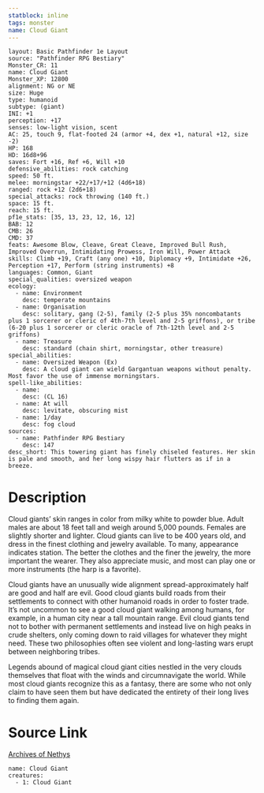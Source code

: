 ```yaml
---
statblock: inline
tags: monster
name: Cloud Giant
---
```

```statblock
layout: Basic Pathfinder 1e Layout
source: "Pathfinder RPG Bestiary"
Monster_CR: 11
name: Cloud Giant
Monster_XP: 12800
alignment: NG or NE
size: Huge
type: humanoid
subtype: (giant)
INI: +1
perception: +17
senses: low-light vision, scent
AC: 25, touch 9, flat-footed 24 (armor +4, dex +1, natural +12, size -2)
HP: 168
HD: 16d8+96
saves: Fort +16, Ref +6, Will +10
defensive_abilities: rock catching
speed: 50 ft.
melee: morningstar +22/+17/+12 (4d6+18)
ranged: rock +12 (2d6+18)
special_attacks: rock throwing (140 ft.)
space: 15 ft.
reach: 15 ft.
pf1e_stats: [35, 13, 23, 12, 16, 12]
BAB: 12
CMB: 26
CMD: 37
feats: Awesome Blow, Cleave, Great Cleave, Improved Bull Rush, Improved Overrun, Intimidating Prowess, Iron Will, Power Attack
skills: Climb +19, Craft (any one) +10, Diplomacy +9, Intimidate +26, Perception +17, Perform (string instruments) +8
languages: Common, Giant
special_qualities: oversized weapon
ecology:
  - name: Environment
    desc: temperate mountains
  - name: Organisation
    desc: solitary, gang (2-5), family (2-5 plus 35% noncombatants plus 1 sorcerer or cleric of 4th-7th level and 2-5 griffons), or tribe (6-20 plus 1 sorcerer or cleric oracle of 7th-12th level and 2-5 griffons)
  - name: Treasure
    desc: standard (chain shirt, morningstar, other treasure)
special_abilities:
  - name: Oversized Weapon (Ex)
    desc: A cloud giant can wield Gargantuan weapons without penalty. Most favor the use of immense morningstars.
spell-like_abilities:
  - name:
    desc: (CL 16)
  - name: At will
    desc: levitate, obscuring mist
  - name: 1/day
    desc: fog cloud
sources:
  - name: Pathfinder RPG Bestiary
    desc: 147
desc_short: This towering giant has finely chiseled features. Her skin is pale and smooth, and her long wispy hair flutters as if in a breeze.
```
# Description
Cloud giants’ skin ranges in color from milky white to powder blue. Adult males are about 18 feet tall and weigh around 5,000 pounds. Females are slightly shorter and lighter. Cloud giants can live to be 400 years old, and dress in the finest clothing and jewelry available. To many, appearance indicates station. The better the clothes and the finer the jewelry, the more important the wearer. They also appreciate music, and most can play one or more instruments (the harp is a favorite).

Cloud giants have an unusually wide alignment spread-approximately half are good and half are evil. Good cloud giants build roads from their settlements to connect with other humanoid roads in order to foster trade. It’s not uncommon to see a good cloud giant walking among humans, for example, in a human city near a tall mountain range. Evil cloud giants tend not to bother with permanent settlements and instead live on high peaks in crude shelters, only coming down to raid villages for whatever they might need. These two philosophies often see violent and long-lasting wars erupt between neighboring tribes.

Legends abound of magical cloud giant cities nestled in the very clouds themselves that float with the winds and circumnavigate the world. While most cloud giants recognize this as a fantasy, there are some who not only claim to have seen them but have dedicated the entirety of their long lives to finding them again.
# Source Link
[Archives of Nethys](https://aonprd.com/MonsterDisplay.aspx?ItemName=Cloud%20Giant)
```encounter-table
name: Cloud Giant
creatures:
  - 1: Cloud Giant
```
